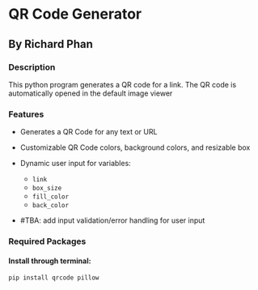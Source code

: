 # QR Code Generator 

## By Richard Phan

### Description
This python program generates a QR code for a link. The QR code is automatically opened in the default image viewer

### Features
* Generates a QR Code for any text or URL
* Customizable QR Code colors, background colors, and resizable box
* Dynamic user input for variables:
  - `link`
  - `box_size`
  - `fill_color`
  - `back_color`

* #TBA: add input validation/error handling for user input

### Required Packages 
#### Install through terminal:

```
pip install qrcode pillow
```



